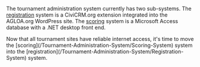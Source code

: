 The tournament administration system currently has two sub-systems. The [registration](/Tournament-Administration-System/Registration-System) system is a CiviCRM.org extension integrated into the AGLOA.org WordPress site. The [scoring](/Tournament-Administration-System/Scoring-System) system is a Microsoft Access database with a .NET desktop front end.
<p>Now that all tournament sites have reliable internet access, it's time to move the [scoring](/Tournament-Administration-System/Scoring-System) system into the [registration](/Tournament-Administration-System/Registration-System) system.
